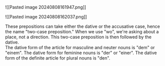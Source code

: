 

![[Pasted image 20240808161947.png]]

![[Pasted image 20240808162037.png]]

These prepositions can take either the dative or the accusative case, hence the name "two-case preposition." When we use "wo", we're asking about a place, not a direction. This two-case preposition is then followed by the dative.  
The dative form of the article for masculine and neuter nouns is "dem" or "einem". The dative form for feminine nouns is "der" or "einer". The dative form of the definite article for plural nouns is "den".
